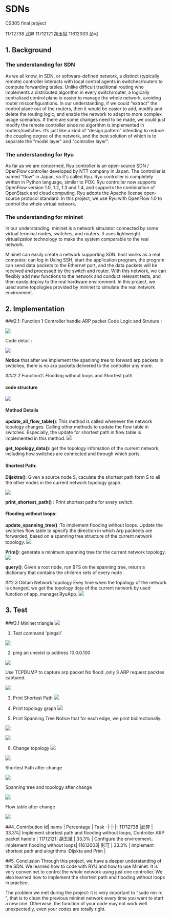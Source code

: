 # SDNs 
CS305 final project

11712738 武羿
11712121 胡玉斌
11612003 彭可
## 1. Background 
### The understanding for SDN

As we all know, in SDN, or software-defined network, a distinct (typically remote) controller interacts with local control agents in switches/routers to compute forwarding tables. Unlike difficult traditional routing who implements a distributed algorithm in every switch/router, a logically centralized control plane is easier to manage the whole network, avoiding router misconfigurations. In our understanding, if we could “extract” the control plane out of the routers, then it would be easier to add, modify and delete the routing logic, and enable the network to adapt to more complex usage scenarios. If there are some changes need to be made, we could just modify the remote controller since no algorithm is implemented in routers/switches. It’s just like a kind of “design pattern” intending to reduce the coupling degree of the network, and the best solution of which is to separate the "model layer" and "controller layer".



### The understanding for Ryu

As far as we are concerned, Ryu controller is an open-source SDN / OpenFlow controller developed by NTT company in Japan. The controller is named "flow" in Japan, so it's called Ryu. Ryu controller is completely written in Python language, similar to POX. Ryu controller now supports OpenFlow version 1.0, 1.2, 1.3 and 1.4, and supports the combination of OpenStack and cloud computing. Ryu adopts the Apache license open-source protocol standard. In this project, we use Ryu with OpenFlow 1.0 to control the whole virtual network.



### The understanding for mininet

In our understanding, mininet is a network simulator connected by some virtual terminal nodes, switches, and routers. It uses lightweight virtualization technology to make the system comparable to the real network.

Mininet can easily create a network supporting SDN: host works as a real computer, can log in Using SSH, start the application program, the program can send data packets to the Ethernet port, and the data packets will be received and processed by the switch and router. With this network, we can flexibly add new functions to the network and conduct relevant tests, and then easily deploy to the real hardware environment. In this project, we used some topologies provided by mininet to simulate the real network environment.



## 2. Implementation
###2.1: Function 1 Controller handle ARP packet
Code Logic and Struture :

![](./images/r2.png)

Code detail :

![](./images/c1.png)

**Notice** that after we implement the spaninng tree to forward arp packets in swtiches, there is no arp packets delivered to the controller any more.

###2.2 Function2: Flooding without loops and  Shortest path

#### code structure
![](./images/r1.png)
#### Method Details

**update_all_flow_table()**: This method is called whenever the network topology changes. Calling other methods to update the flow table in switches. Especially, the update for shortest path in flow table is implemented in this method.
![](./images/spft.png)

**get_topology_data()**: get the topology infomation of the current network, including how switches are connected and through which ports.

#### Shortest Path:

**Dijsktra()**: Given a source node S, caculate the shortest path form S to all the other nodes in the current network topology graph.

![](./images/Dijkstra.png)

**print_shortest_path()** : Print shortest paths for every switch.


#### Flooding without loops:
**update_spanning_tree()** :To implement flooding without loops. Update the switches flow table to specify the direction in which Arp packects are forwarded, based on a spanning tree structure of the current network topology.
![](./images/arp.png)

**Prim()**: generate a minimum spanning tree for the current network topology.
![](./images/prim.png)

**query()**: Given a root node, run BFS on the spanning tree, return a dictionary that contains the children sets of every node .

##2.3 Obtain Network topology
Evey time when the topology of the network is changed, we get the topology data of the current network by used function of app_manager.RyuApp.
![](./images/td.png)


## 3. Test
###3.1 Mininet triangle
![](./images/t.png)
1. Test command 'pingall'

![](./images/pingall.png)


2. ping an unexist ip address 10.0.0.100

![](./images/ping_2.png)

Use TCPDUMP to capture arp  packet
No flood ,only 3 ARP request packtes captured.

![](./images/tcpdump_2.png)

3. Print Shortest Path
![](./images/shortest_1_triangle.png)

4. Print topology graph
![](./images/triangle_totology.png)

5. Print Spanning Tree
Notice that for each edge, we print bidirectionally.

![](./images/spanning_tree.png)

![](./images/sp_red.png)

6. Change topology
![](./images/change.png)

![](./images/t1.png)

Shortest Path after change

![](./images/shortest_path_after_change.png)

Spanning tree and topology after change

![](./images/spanning_tree_new.png)

Flow table after change

![](./images/flow_table_after_change.png)

##4. Contribution
Id| name | Percentage |   Task 
-|-|-|-
11712738 |武羿 | 33.3%| Implement shortest path and flooding without loops, Controller ARP packet handle |
11712121| 胡玉斌 | 33.3% | Configure the environment，implement flooding without loops|
11612003| 彭可 | 33.3% | Implement shortest path and alogrithms :Dijskta and Prim |

##5. Conclusion
Through this project, we have a deeper understanding of the SDN. We learned how to code with RYU and how to use Mininet. It is very conveninet to control the whole network using just one controller. We also learned how to implement the shortest path and flooding without loops in practice.

The problem we met during the project: it is very important to "sudo mn -c ", that is to clean the previous mininet network every time you want to start a new one. Otherwise, the function of your code may not work well unexpectedly, even your codes are totally right.

